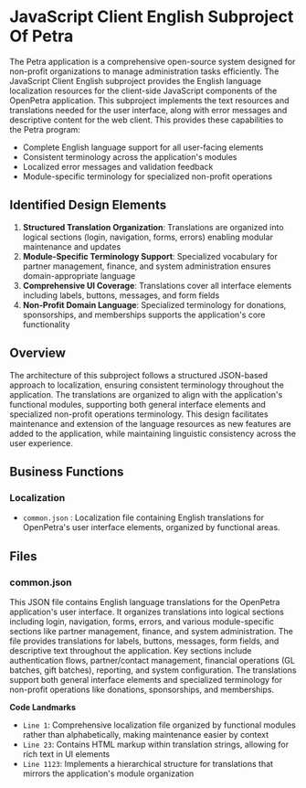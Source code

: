 # JavaScript Client English Subproject Of Petra

The Petra application is a comprehensive open-source system designed for non-profit organizations to manage administration tasks efficiently. The JavaScript Client English subproject provides the English language localization resources for the client-side JavaScript components of the OpenPetra application. This subproject implements the text resources and translations needed for the user interface, along with error messages and descriptive content for the web client. This provides these capabilities to the Petra program:

- Complete English language support for all user-facing elements
- Consistent terminology across the application's modules
- Localized error messages and validation feedback
- Module-specific terminology for specialized non-profit operations

## Identified Design Elements

1. **Structured Translation Organization**: Translations are organized into logical sections (login, navigation, forms, errors) enabling modular maintenance and updates
2. **Module-Specific Terminology Support**: Specialized vocabulary for partner management, finance, and system administration ensures domain-appropriate language
3. **Comprehensive UI Coverage**: Translations cover all interface elements including labels, buttons, messages, and form fields
4. **Non-Profit Domain Language**: Specialized terminology for donations, sponsorships, and memberships supports the application's core functionality

## Overview
The architecture of this subproject follows a structured JSON-based approach to localization, ensuring consistent terminology throughout the application. The translations are organized to align with the application's functional modules, supporting both general interface elements and specialized non-profit operations terminology. This design facilitates maintenance and extension of the language resources as new features are added to the application, while maintaining linguistic consistency across the user experience.

## Business Functions

### Localization
- `common.json` : Localization file containing English translations for OpenPetra's user interface elements, organized by functional areas.

## Files
### common.json

This JSON file contains English language translations for the OpenPetra application's user interface. It organizes translations into logical sections including login, navigation, forms, errors, and various module-specific sections like partner management, finance, and system administration. The file provides translations for labels, buttons, messages, form fields, and descriptive text throughout the application. Key sections include authentication flows, partner/contact management, financial operations (GL batches, gift batches), reporting, and system configuration. The translations support both general interface elements and specialized terminology for non-profit operations like donations, sponsorships, and memberships.

 **Code Landmarks**
- `Line 1`: Comprehensive localization file organized by functional modules rather than alphabetically, making maintenance easier by context
- `Line 23`: Contains HTML markup within translation strings, allowing for rich text in UI elements
- `Line 1123`: Implements a hierarchical structure for translations that mirrors the application's module organization

[Generated by the Sage AI expert workbench: 2025-03-30 02:22:57  https://sage-tech.ai/workbench]: #